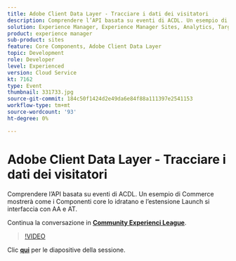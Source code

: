 ```yaml
---
title: Adobe Client Data Layer - Tracciare i dati dei visitatori
description: Comprendere l’API basata su eventi di ACDL. Un esempio di Commerce mostrerà come i Componenti core lo idratano e l’estensione Launch si interfaccia con AA e AT. Questa sessione è stata distribuita come parte dell’evento Contenuto Adobe Developers Live.
solution: Experience Manager, Experience Manager Sites, Analytics, Target
product: experience manager
sub-product: sites
feature: Core Components, Adobe Client Data Layer
topic: Development
role: Developer
level: Experienced
version: Cloud Service
kt: 7162
type: Event
thumbnail: 331733.jpg
source-git-commit: 184c50f1424d2e49da6e84f88a111397e2541153
workflow-type: tm+mt
source-wordcount: '93'
ht-degree: 0%

---
```


# Adobe Client Data Layer - Tracciare i dati dei visitatori

Comprendere l’API basata su eventi di ACDL. Un esempio di Commerce mostrerà come i Componenti core lo idratano e l’estensione Launch si interfaccia con AA e AT.

Continua la conversazione in **[Community Experienci League](http://adobe.ly/36Yd3v6)**.

>[!VIDEO](https://video.tv.adobe.com/v/331733/?quality=12&learn=on&hidetitle=true)

Clic **[qui](/help/adobe-developers-live/assets/adobe-client-data-layer.pdf)** per le diapositive della sessione.
